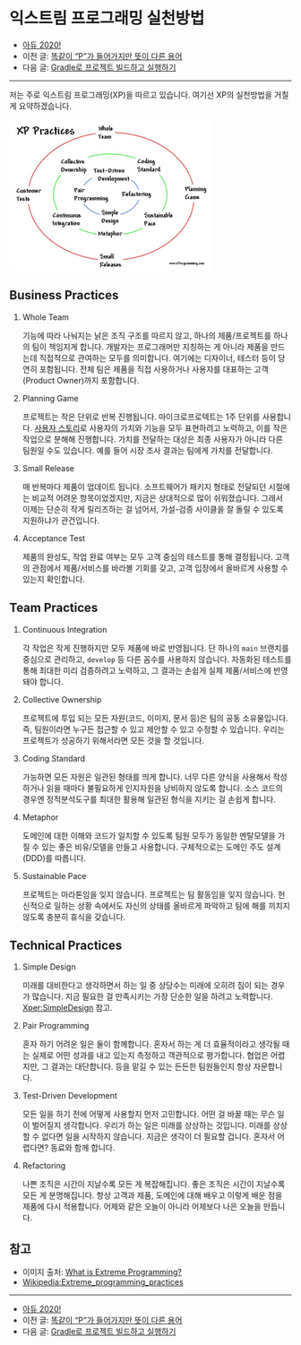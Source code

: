 # 익스트림 프로그래밍 실천방법

- [아듀 2020!](https://adieu2020.ahastudio.com/)
- 이전 글: [똑같이 “P”가 들어가지만 뜻이 다른 용어](https://j.mp/3pmUAzc)
- 다음 글: [Gradle로 프로젝트 빌드하고 실행하기](https://j.mp/3mdDrGd)

---

저는 주로 익스트림 프로그래밍(XP)을 따르고 있습니다.
여기선 XP의 실천방법을 거칠게 요약하겠습니다.

<img src="./images/xp-circles.jpg" alt="XP Practices" width="360" />

## Business Practices

1. Whole Team

    기능에 따라 나눠지는 낡은 조직 구조를 따르지 않고,
    하나의 제품/프로젝트를 하나의 팀이 책임지게 합니다.
    개발자는 프로그래머만 지칭하는 게 아니라
    제품을 만드는데 직접적으로 관여하는 모두를 의미합니다.
    여기에는 디자이너, 테스터 등이 당연히 포함됩니다.
    전체 팀은 제품을 직접 사용하거나 사용자를 대표하는
    고객(Product Owner)까지 포함합니다.

1. Planning Game

    프로젝트는 작은 단위로 반복 진행됩니다.
    마이크로프로텍트는 1주 단위를 사용합니다.
    [사용자 스토리](https://github.com/ahastudio/til/blob/main/agile/user-story.md)로
    사용자의 가치와 기능을 모두 표현하려고 노력하고,
    이를 작은 작업으로 분해해 진행합니다.
    가치를 전달하는 대상은 최종 사용자가 아니라
    다른 팀원일 수도 있습니다.
    예를 들어 시장 조사 결과는 팀에게 가치를 전달합니다.

1. Small Release

    매 반복마다 제품이 업데이트 됩니다.
    소프트웨어가 패키지 형태로 전달되던 시절에는
    비교적 어려운 항목이었겠지만,
    지금은 상대적으로 많이 쉬워졌습니다.
    그래서 이제는 단순히 작게 릴리즈하는 걸 넘어서,
    가설-검증 사이클을 잘 돌릴 수 있도록 지원하냐가 관건입니다.

1. Acceptance Test

    제품의 완성도, 작업 완료 여부는
    모두 고객 중심의 테스트를 통해 결정됩니다.
    고객의 관점에서 제품/서비스를 바라볼 기회를 갖고,
    고객 입장에서 올바르게 사용할 수 있는지 확인합니다.

## Team Practices

1. Continuous Integration

    각 작업은 작게 진행하지만 모두 제품에 바로 반영됩니다.
    단 하나의 `main` 브랜치를 중심으로 관리하고,
    `develop` 등 다른 꼼수를 사용하지 않습니다.
    자동화된 테스트를 통해 최대한 미리 검증하려고 노력하고,
    그 결과는 손쉽게 실제 제품/서비스에 반영돼야 합니다.

1. Collective Ownership

    프로젝트에 투입 되는 모든 자원(코드, 이미지, 문서 등)은
    팀의 공동 소유물입니다.
    즉, 팀원이라면 누구든 접근할 수 있고 제안할 수 있고
    수정할 수 있습니다.
    우리는 프로젝트가 성공하기 위해서라면 모든 것을 할 것입니다.

1. Coding Standard

    가능하면 모든 자원은 일관된 형태를 띄게 합니다.
    너무 다른 양식을 사용해서 작성하거나 읽을 때마다
    불필요하게 인지자원을 낭비하지 않도록 합니다.
    소스 코드의 경우엔 정적분석도구를 최대한 활용해
    일관된 형식을 지키는 걸 손쉽게 합니다.

1. Metaphor

    도메인에 대한 이해와 코드가 일치할 수 있도록
    팀원 모두가 동일한 멘탈모델을 가질 수 있는
    좋은 비유/모델을 만들고 사용합니다.
    구체적으로는 도메인 주도 설계(DDD)를 따릅니다.

1. Sustainable Pace

    프로젝트는 마라톤임을 잊지 않습니다.
    프로젝트는 팀 활동임을 잊지 않습니다.
    헌신적으로 일하는 상황 속에서도
    자신의 상태를 올바르게 파악하고
    팀에 해를 끼치지 않도록 충분히 휴식을 갖습니다.

## Technical Practices

1. Simple Design

    미래를 대비한다고 생각하면서 하는 일 중 상당수는
    미래에 오히려 짐이 되는 경우가 많습니다.
    지금 필요한 걸 만족시키는 가장 단순한 일을 하려고 노력합니다.
    [Xper:SimpleDesign](https://j.mp/37MLvK8) 참고.

1. Pair Programming

    혼자 하기 어려운 일은 둘이 함께합니다.
    혼자서 하는 게 더 효율적이라고 생각될 때는
    실제로 어떤 성과를 내고 있는지 측정하고 객관적으로 평가합니다.
    협업은 어렵지만, 그 결과는 대단합니다.
    등을 맡길 수 있는 든든한 팀원들인지 항상 자문합니다.

1. Test-Driven Development

    모든 일을 하기 전에 어떻게 사용할지 먼저 고민합니다.
    어떤 걸 바꿀 때는 무슨 일이 벌어질지 생각합니다.
    우리가 하는 일은 미래를 상상하는 것입니다.
    미래를 상상할 수 없다면 일을 시작하지 않습니다.
    지금은 생각이 더 필요할 겁니다.
    혼자서 어렵다면? 동료와 함께 합니다.

1. Refactoring

    나쁜 조직은 시간이 지날수록 모든 게 복잡해집니다.
    좋은 조직은 시간이 지날수록 모든 게 분명해집니다.
    항상 고객과 제품, 도메인에 대해 배우고
    이렇게 배운 점을 제품에 다시 적용합니다.
    어제와 같은 오늘이 아니라 어제보다 나은 오늘을 만듭니다.

## 참고

- 이미지 출처: [What is Extreme Programming?](https://j.mp/3aIsHNZ)
- [Wikipedia:Extreme_programming_practices](https://j.mp/2Kulu9I)

---

- [아듀 2020!](https://adieu2020.ahastudio.com/)
- 이전 글: [똑같이 “P”가 들어가지만 뜻이 다른 용어](https://j.mp/3pmUAzc)
- 다음 글: [Gradle로 프로젝트 빌드하고 실행하기](https://j.mp/3mdDrGd)
